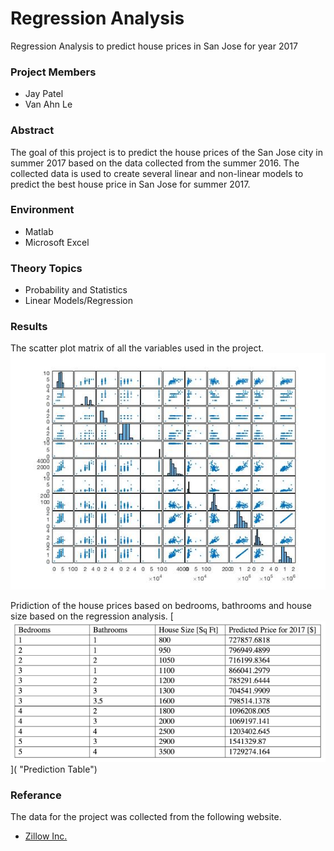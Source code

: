# Regression Analysis
Regression Analysis to predict house prices in San Jose for year 2017

### Project Members
- Jay Patel
- Van Ahn Le

### Abstract 
The goal of this project is to predict the house prices of the San Jose city in summer 2017 based on the data collected from the summer 2016. The collected data is used to create several linear and non-linear models to predict the best house price in San Jose for summer 2017.

### Environment
- Matlab 
- Microsoft Excel 

### Theory Topics
- Probability and Statistics
- Linear Models/Regression

### Results
The scatter plot matrix of all the variables used in the project.
![Scatter Plot Matrix](https://raw.githubusercontent.com/jbp261/REGRESSION-ANALYSIS/master/Scatter_plot_matrix_.jpg "Scatter Plot Matrix")

Pridiction of the house prices based on bedrooms, bathrooms and house size based on the regression analysis. 
[![Prediction Table](https://raw.githubusercontent.com/jbp261/REGRESSION-ANALYSIS/master/Prediction.png "Prediction Table")]( "Prediction Table")

### Referance
The data for the project was collected from the following website.
- [Zillow Inc.](https://www.zillow.com/ "Zillow Inc.")
